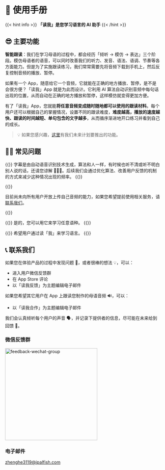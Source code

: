 # 📖 使用手册

{{< hint info >}}
**「读我」是您学习语言的 AI 助手**
{{< /hint >}}

## 😎 主要功能

**智能跟读**：我们在学习母语的过程中，都会经历「倾听 -> 模仿 -> 表达」三个阶段。模仿母语者的语音，可以同时改善我们的听力、发音、语法、语调、节奏等各方面能力。但是为了实施跟读练习，我们常常需要先将音频下载到手机上，然后反复控制音频的播放、暂停。

如果有一个 App，随意给它一个音频，它就能在正确的地方播放、暂停，是不是会很方便？「读我」App 就是为此而设计。它利用 AI 算法自动识别音频中每句话出现的位置，从而自动在正确的地方播放和暂停，这样模仿就变得更加方便。

有了「读我」App，您就能**将任意音频变成随时随地都可以使用的跟读材料**。每个用户还可以根据自己的掌握情况，设置不同的跟读难度，**难度越高，播放的速度越快、跟读的时间越短、单句包含的文字越多**，从而循序渐进地开口练习并看到自己的成长。

> 💡 如果您感兴趣，[这里](./roadmap)有我们未来计划要推出的功能。

## 🙋🏻 常见问题

{{<faq title="字幕不精准？" id="inaccurate-captions">}}
字幕是由自动语音识别技术生成，算法和人一样，有时候也听不清或听不明白别人说的话，还请您谅解 🙇🏻‍♂️。后续我们会通过优化算法、改善用户反馈的机制的方式来减少这种情况出现的频率。
{{</faq>}}

{{<faq title="想使用自己的音频？" id="specific-audios">}}

目前尚未向所有用户开放上传自己音频的能力，如果您希望提前使用相关服务，请[联系我们](#-联系我们)。

{{</faq>}}

{{<faq title="任何语言都支持吗？">}}
是的，您可以用它来学习任意语种。
{{</faq>}}

{{<faq title="为什么叫「读我」？">}}
希望用户通过读「我」来学习语言。
{{</faq>}}

## 📞 联系我们

如果您在体验产品的过程中发现问题 🐞，或者很棒的想法 💡，可以：

- 进入用户微信反馈群
- 在 App Store 评论
- 以「读我反馈」为主题编辑电子邮件

如果您希望其它用户在 App 上跟读您制作的母语音频 🔊，可以：

- 以「读我合作」为主题编辑电子邮件

我们会认真倾听每个用户的声音 🗣，并记录下提供者的信息，尽可能在未来给到回馈 🎁。

### 微信反馈群

<img src="https://readme.cdn.ipalfish.com/hz/readme/materials/b7/83/bee5359f500d915018d7ce8ec6e1" alt="feedback-wechat-group" width=300 />

### 电子邮件

zhenghe3119@ipalfish.com
